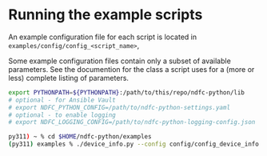 # Running the example scripts

An example configuration file for each script is located in
`examples/config/config_<script_name>`,

Some example configuration files contain only a subset of available parameters.
See the documention for the class a script uses for a (more or less) complete
listing of parameters.

```bash
export PYTHONPATH=${PYTHONPATH}:/path/to/this/repo/ndfc-python/lib
# optional - for Ansible Vault
# export NDFC_PYTHON_CONFIG=/path/to/ndfc-python-settings.yaml
# optional - to enable logging
# export NDFC_LOGGING_CONFIG=/path/to/ndfc-python-logging-config.json

py311) ~ % cd $HOME/ndfc-python/examples
(py311) examples % ./device_info.py --config config/config_device_info.yaml
```
